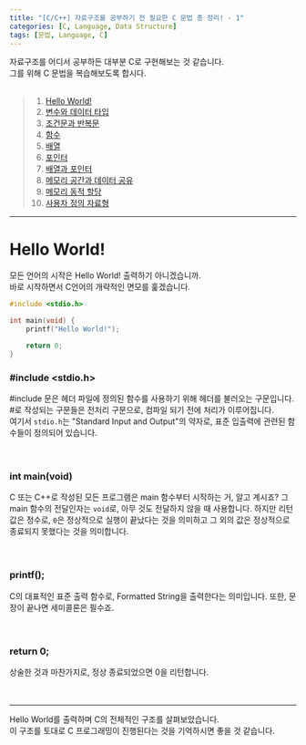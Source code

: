 ```yaml
---
title: "[C/C++] 자료구조를 공부하기 전 필요한 C 문법 총 정리! - 1"
categories: [C, Language, Data Structure]
tags: [문법, Language, C]
---
```


자료구조를 어디서 공부하든 대부분 C로 구현해보는 것 같습니다.   
그를 위해 C 문법을 복습해보도록 합시다.
<br>
<br>

> 1. [Hello World!](#hello-world)
> 2. [변수와 데이터 타입]()
> 3. [조건문과 반복문]()
> 4. [함수]()
> 5. [배열]()
> 6. [포인터]()
> 7. [배열과 포인터]()
> 8. [메모리 공간과 데이터 공유]()
> 9. [메모리 동적 할당]()
> 10. [사용자 정의 자료형]()
---

# Hello World!

모든 언어의 시작은 Hello World! 출력하기 아니겠습니까.   
바로 시작하면서 C언어의 개략적인 면모를 훑겠습니다.

```c
#include <stdio.h>

int main(void) {
    printf("Hello World!");

    return 0;
}
```

### &#35;include <stdio.h>
&#35;include 문은 헤더 파일에 정의된 함수를 사용하기 위해 헤더를 불러오는 구문입니다.   
&#35;로 작성되는 구문들은 전처리 구문으로, 컴파일 되기 전에 처리가 이루어집니다.   
여기서 `stdio.h`는 "Standard Input and Output"의 약자로, 표준 입출력에 관련된 함수들이 정의되어 있습니다.   
<br>
<br>

### int main(void)
C 또는 C++로 작성된 모든 프로그램은 main 함수부터 시작하는 거, 알고 계시죠? 그 main 함수의 전달인자는 `void`로, 아무 것도 전달하지 않을 때 사용합니다. 하지만 리턴값은 정수로, `0`은 정상적으로 실행이 끝났다는 것을 의미하고 그 외의 값은 정상적으로 종료되지 못했다는 것을 의미합니다.   
<br>
<br>

### printf();
C의 대표적인 표준 출력 함수로, Formatted String을 출력한다는 의미입니다. 또한, 문장이 끝나면 세미콜론은 필수죠.   
<br>
<br>

### return 0;
상술한 것과 마찬가지로, 정상 종료되었으면 0을 리턴합니다.   
<br>
<br>

---
Hello World를 출력하며 C의 전체적인 구조를 살펴보았습니다.   
이 구조를 토대로 C 프로그래밍이 진행된다는 것을 기억하시면 좋을 것 같습니다.